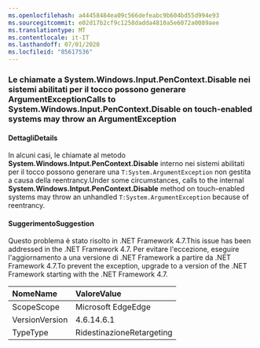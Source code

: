 ```yaml
---
ms.openlocfilehash: a44458484ea09c566defeabc9b604bd55d994e93
ms.sourcegitcommit: e02d17b2cf9c1258dadda4810a5e6072a0089aee
ms.translationtype: MT
ms.contentlocale: it-IT
ms.lasthandoff: 07/01/2020
ms.locfileid: "85617536"
---
```

### <a name="calls-to-systemwindowsinputpencontextdisable-on-touch-enabled-systems-may-throw-an-argumentexception"></a><span data-ttu-id="4d0ea-101">Le chiamate a System.Windows.Input.PenContext.Disable nei sistemi abilitati per il tocco possono generare ArgumentException</span><span class="sxs-lookup"><span data-stu-id="4d0ea-101">Calls to System.Windows.Input.PenContext.Disable on touch-enabled systems may throw an ArgumentException</span></span>

#### <a name="details"></a><span data-ttu-id="4d0ea-102">Dettagli</span><span class="sxs-lookup"><span data-stu-id="4d0ea-102">Details</span></span>

<span data-ttu-id="4d0ea-103">In alcuni casi, le chiamate al metodo **System.Windows.Intput.PenContext.Disable** interno nei sistemi abilitati per il tocco possono generare una `T:System.ArgumentException` non gestita a causa della reentrancy.</span><span class="sxs-lookup"><span data-stu-id="4d0ea-103">Under some circumstances, calls to the internal **System.Windows.Intput.PenContext.Disable** method on touch-enabled systems may throw an unhandled `T:System.ArgumentException` because of reentrancy.</span></span>

#### <a name="suggestion"></a><span data-ttu-id="4d0ea-104">Suggerimento</span><span class="sxs-lookup"><span data-stu-id="4d0ea-104">Suggestion</span></span>

<span data-ttu-id="4d0ea-105">Questo problema è stato risolto in .NET Framework 4.7.</span><span class="sxs-lookup"><span data-stu-id="4d0ea-105">This issue has been addressed in the .NET Framework 4.7.</span></span> <span data-ttu-id="4d0ea-106">Per evitare l'eccezione, eseguire l'aggiornamento a una versione di .NET Framework a partire da .NET Framework 4.7.</span><span class="sxs-lookup"><span data-stu-id="4d0ea-106">To prevent the exception, upgrade to a version of the .NET Framework starting with the .NET Framework 4.7.</span></span>

| <span data-ttu-id="4d0ea-107">Nome</span><span class="sxs-lookup"><span data-stu-id="4d0ea-107">Name</span></span>    | <span data-ttu-id="4d0ea-108">Valore</span><span class="sxs-lookup"><span data-stu-id="4d0ea-108">Value</span></span>       |
|:--------|:------------|
| <span data-ttu-id="4d0ea-109">Scope</span><span class="sxs-lookup"><span data-stu-id="4d0ea-109">Scope</span></span>   | <span data-ttu-id="4d0ea-110">Microsoft Edge</span><span class="sxs-lookup"><span data-stu-id="4d0ea-110">Edge</span></span>        |
| <span data-ttu-id="4d0ea-111">Version</span><span class="sxs-lookup"><span data-stu-id="4d0ea-111">Version</span></span> | <span data-ttu-id="4d0ea-112">4.6.1</span><span class="sxs-lookup"><span data-stu-id="4d0ea-112">4.6.1</span></span>       |
| <span data-ttu-id="4d0ea-113">Type</span><span class="sxs-lookup"><span data-stu-id="4d0ea-113">Type</span></span>    | <span data-ttu-id="4d0ea-114">Ridestinazione</span><span class="sxs-lookup"><span data-stu-id="4d0ea-114">Retargeting</span></span> |
